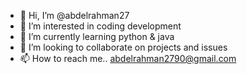 - 👋 Hi, I’m @abdelrahman27
- 👀 I’m interested in coding development 
- 🌱 I’m currently learning python & java
- 💞️ I’m looking to collaborate on projects and issues 
- 📫 How to reach me.. abdelrahman2790@gmail.com

<!---
abdelrahman27/abdelrahman27 is a ✨ special ✨ repository because its `README.md` (this file) appears on your GitHub profile.
You can click the Preview link to take a look at your changes.
--->
